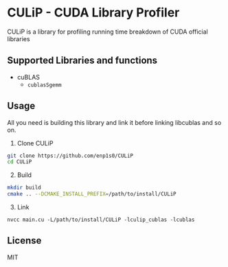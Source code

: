 # CULiP - CUDA Library Profiler

CULiP is a library for profiling running time breakdown of CUDA official libraries

## Supported Libraries and functions

- cuBLAS
  - `cublasSgemm`

## Usage
All you need is building this library and link it before linking libcublas and so on.

1. Clone CULiP
```bash
git clone https://github.com/enp1s0/CULiP
cd CULiP
```

2. Build
```bash
mkdir build
cmake .. --DCMAKE_INSTALL_PREFIX=/path/to/install/CULiP
```

3. Link
```
nvcc main.cu -L/path/to/install/CULiP -lculip_cublas -lcublas
```

## License
MIT
